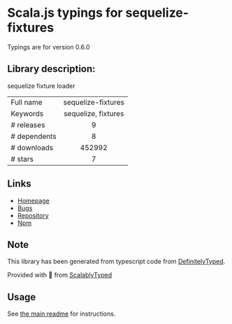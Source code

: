 
# Scala.js typings for sequelize-fixtures

Typings are for version 0.6.0

## Library description:
sequelize fixture loader

|                    |                 |
| ------------------ | :-------------: |
| Full name          | sequelize-fixtures |
| Keywords           | sequelize, fixtures |
| # releases         | 9 |
| # dependents       | 8 |
| # downloads        | 452992 |
| # stars            | 7 |

## Links
- [Homepage](https://github.com/domasx2/sequelize-fixtures#readme)
- [Bugs](https://github.com/domasx2/sequelize-fixtures/issues)
- [Repository](https://github.com/domasx2/sequelize-fixtures)
- [Npm](https://www.npmjs.com/package/sequelize-fixtures)
    


## Note
This library has been generated from typescript code from [DefinitelyTyped](https://definitelytyped.org).

Provided with :purple_heart: from [ScalablyTyped](https://github.com/oyvindberg/ScalablyTyped)

## Usage
See [the main readme](../../readme.md) for instructions.


